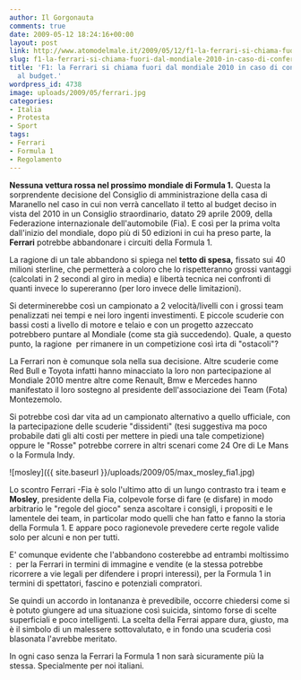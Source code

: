 ```yaml
---
author: Il Gorgonauta
comments: true
date: 2009-05-12 18:24:16+00:00
layout: post
link: http://www.atomodelmale.it/2009/05/12/f1-la-ferrari-si-chiama-fuori-dal-mondiale-2010-in-caso-di-conferma-del-tetto-al-budget/
slug: f1-la-ferrari-si-chiama-fuori-dal-mondiale-2010-in-caso-di-conferma-del-tetto-al-budget
title: 'F1: la Ferrari si chiama fuori dal mondiale 2010 in caso di conferma del tetto
  al budget.'
wordpress_id: 4738
image: uploads/2009/05/ferrari.jpg
categories:
- Italia
- Protesta
- Sport
tags:
- Ferrari
- Formula 1
- Regolamento
---
```


**Nessuna vettura rossa nel prossimo mondiale di Formula 1.** Questa la sorprendente decisione del Consiglio di amministrazione della casa di Maranello nel caso in cui non verrà cancellato il tetto al budget deciso in vista del 2010 in un Consiglio straordinario, datato 29 aprile 2009, della Federazione internazionale dell'automobile (Fia). E così per la prima volta dall'inizio del mondiale, dopo più di 50 edizioni in cui ha preso parte, la **Ferrari** potrebbe abbandonare i circuiti della Formula 1.

La ragione di un tale abbandono si spiega nel **tetto di spesa,** fissato sui 40 milioni sterline, che permetterà a coloro che lo rispetteranno grossi vantaggi (calcolati in 2 secondi al giro in media) e libertà tecnica nei confronti di quanti invece lo supereranno (per loro invece delle limitazioni).

Si determinerebbe così un campionato a 2 velocità/livelli con i grossi team penalizzati nei tempi e nei loro ingenti investimenti. E piccole scuderie con bassi costi a livello di motore e telaio e con un progetto azzeccato potrebbero puntare al Mondiale (come sta già succedendo). Quale, a questo punto, la ragione  per rimanere in un competizione così irta di "ostacoli"?

La Ferrari non è comunque sola nella sua decisione. Altre scuderie come Red Bull e Toyota infatti hanno minacciato la loro non partecipazione al Mondiale 2010 mentre altre come Renault, Bmw e Mercedes hanno manifestato il loro sostegno al presidente dell'associazione dei Team (Fota) Montezemolo.

Si potrebbe così dar vita ad un campionato alternativo a quello ufficiale, con la partecipazione delle scuderie "dissidenti" (tesi suggestiva ma poco probabile dati gli alti costi per mettere in piedi una tale competizione) oppure le "Rosse" potrebbe correre in altri scenari come 24 Ore di Le Mans o la Formula Indy.

![mosley]({{ site.baseurl }}/uploads/2009/05/max_mosley_fia1.jpg)

Lo scontro Ferrari -Fia è solo l'ultimo atto di un lungo contrasto tra i team e **Mosley**, presidente della Fia, colpevole forse di fare (e disfare) in modo arbitrario le "regole del gioco" senza ascoltare i consigli, i propositi e le lamentele dei team, in particolar modo quelli che han fatto e fanno la storia della Formula 1. E appare poco ragionevole prevedere certe regole valide solo per alcuni e non per tutti.

E' comunque evidente che l'abbandono costerebbe ad entrambi moltissimo :  per la Ferrari in termini di immagine e vendite (e la stessa potrebbe ricorrere a vie legali per difendere i propri interessi), per la Formula 1 in termini di spettatori, fascino e potenziali compratori.

Se quindi un accordo in lontananza è prevedibile, occorre chiedersi come si è potuto giungere ad una situazione così suicida, sintomo forse di scelte superficiali e poco intelligenti. La scelta della Ferrai appare dura, giusto, ma è il simbolo di un malessere sottovalutato, e in fondo una scuderia così blasonata l'avrebbe meritato.

In ogni caso senza la Ferrari la Formula 1 non sarà sicuramente più la stessa. Specialmente per noi italiani.
